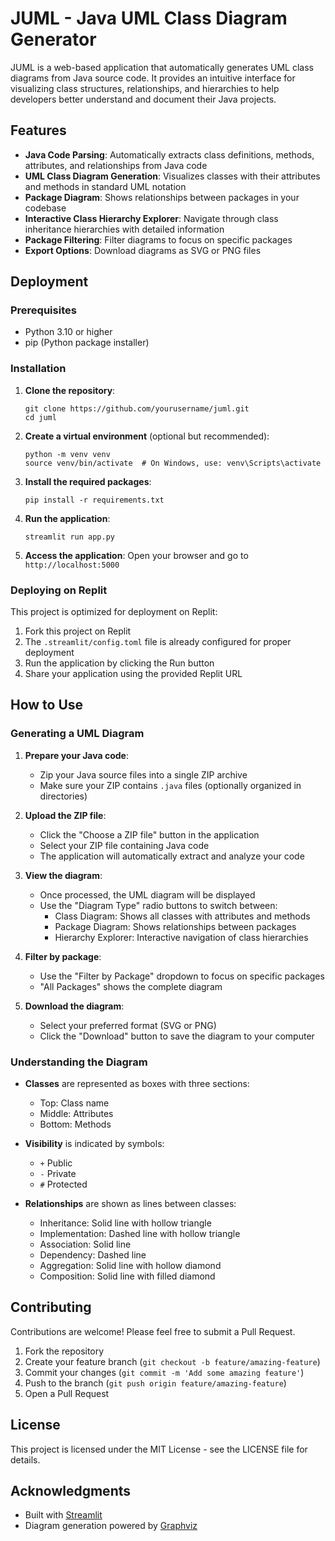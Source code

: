 # JUML - Java UML Class Diagram Generator

JUML is a web-based application that automatically generates UML class diagrams from Java source code. It provides an intuitive interface for visualizing class structures, relationships, and hierarchies to help developers better understand and document their Java projects.

## Features

- **Java Code Parsing**: Automatically extracts class definitions, methods, attributes, and relationships from Java code
- **UML Class Diagram Generation**: Visualizes classes with their attributes and methods in standard UML notation
- **Package Diagram**: Shows relationships between packages in your codebase
- **Interactive Class Hierarchy Explorer**: Navigate through class inheritance hierarchies with detailed information
- **Package Filtering**: Filter diagrams to focus on specific packages
- **Export Options**: Download diagrams as SVG or PNG files

## Deployment

### Prerequisites

- Python 3.10 or higher
- pip (Python package installer)

### Installation

1. **Clone the repository**:
   ```
   git clone https://github.com/yourusername/juml.git
   cd juml
   ```

2. **Create a virtual environment** (optional but recommended):
   ```
   python -m venv venv
   source venv/bin/activate  # On Windows, use: venv\Scripts\activate
   ```

3. **Install the required packages**:
   ```
   pip install -r requirements.txt
   ```

4. **Run the application**:
   ```
   streamlit run app.py
   ```

5. **Access the application**:
   Open your browser and go to `http://localhost:5000`

### Deploying on Replit

This project is optimized for deployment on Replit:

1. Fork this project on Replit
2. The `.streamlit/config.toml` file is already configured for proper deployment
3. Run the application by clicking the Run button
4. Share your application using the provided Replit URL

## How to Use

### Generating a UML Diagram

1. **Prepare your Java code**:
   - Zip your Java source files into a single ZIP archive
   - Make sure your ZIP contains `.java` files (optionally organized in directories)

2. **Upload the ZIP file**:
   - Click the "Choose a ZIP file" button in the application
   - Select your ZIP file containing Java code
   - The application will automatically extract and analyze your code

3. **View the diagram**:
   - Once processed, the UML diagram will be displayed
   - Use the "Diagram Type" radio buttons to switch between:
     - Class Diagram: Shows all classes with attributes and methods
     - Package Diagram: Shows relationships between packages
     - Hierarchy Explorer: Interactive navigation of class hierarchies

4. **Filter by package**:
   - Use the "Filter by Package" dropdown to focus on specific packages
   - "All Packages" shows the complete diagram

5. **Download the diagram**:
   - Select your preferred format (SVG or PNG)
   - Click the "Download" button to save the diagram to your computer

### Understanding the Diagram

- **Classes** are represented as boxes with three sections:
  - Top: Class name
  - Middle: Attributes
  - Bottom: Methods

- **Visibility** is indicated by symbols:
  - `+` Public
  - `-` Private
  - `#` Protected

- **Relationships** are shown as lines between classes:
  - Inheritance: Solid line with hollow triangle
  - Implementation: Dashed line with hollow triangle
  - Association: Solid line
  - Dependency: Dashed line
  - Aggregation: Solid line with hollow diamond
  - Composition: Solid line with filled diamond

## Contributing

Contributions are welcome! Please feel free to submit a Pull Request.

1. Fork the repository
2. Create your feature branch (`git checkout -b feature/amazing-feature`)
3. Commit your changes (`git commit -m 'Add some amazing feature'`)
4. Push to the branch (`git push origin feature/amazing-feature`)
5. Open a Pull Request

## License

This project is licensed under the MIT License - see the LICENSE file for details.

## Acknowledgments

- Built with [Streamlit](https://streamlit.io/)
- Diagram generation powered by [Graphviz](https://graphviz.org/)